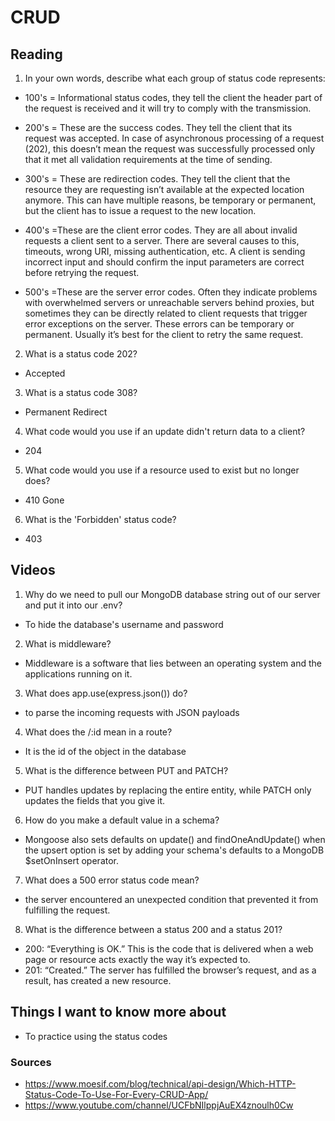# CRUD

## Reading

1. In your own words, describe what each group of status code represents:

- 100's = Informational status codes, they tell the client the header part of the request is received and it will try to comply with the transmission.
- 200's = These are the success codes. They tell the client that its request was accepted. In case of asynchronous processing of a request (202), this doesn’t mean the request was successfully processed only that it met all validation requirements at the time of sending.


- 300's = These are redirection codes. They tell the client that the resource they are requesting isn’t available at the expected location anymore. This can have multiple reasons, be temporary or permanent, but the client has to issue a request to the new location.


- 400's =These are the client error codes. They are all about invalid requests a client sent to a server. There are several causes to this, timeouts, wrong URI, missing authentication, etc. A client is sending incorrect input and should confirm the input parameters are correct before retrying the request.


- 500's =These are the server error codes. Often they indicate problems with overwhelmed servers or unreachable servers behind proxies, but sometimes they can be directly related to client requests that trigger error exceptions on the server. These errors can be temporary or permanent. Usually it’s best for the client to retry the same request.


2. What is a status code 202?
- Accepted
3. What is a status code 308?
- Permanent Redirect
4. What code would you use if an update didn't return data to a client?
- 204
5. What code would you use if a resource used to exist but no longer does?
- 410 Gone
6. What is the 'Forbidden' status code?
- 403


## Videos

1. Why do we need to pull our MongoDB database string out of our server and put it into our .env?
- To hide the database's username and password
2. What is middleware?
- Middleware is a software that lies between an operating system and the applications running on it. 
3. What does app.use(express.json()) do?
- to parse the incoming requests with JSON payloads 
4. What does the /:id mean in a route?
- It is the id of the object in the database
5. What is the difference between PUT and PATCH?
- PUT handles updates by replacing the entire entity, while PATCH only updates the fields that you give it.
6. How do you make a default value in a schema?
- Mongoose also sets defaults on update() and findOneAndUpdate() when the upsert option is set by adding your schema's defaults to a MongoDB $setOnInsert operator.
7. What does a 500 error status code mean?
- the server encountered an unexpected condition that prevented it from fulfilling the request. 
8. What is the difference between a status 200 and a status 201?
- 200: “Everything is OK.” This is the code that is delivered when a web page or resource acts exactly the way it’s expected to.
- 201: “Created.” The server has fulfilled the browser’s request, and as a result, has created a new resource.

## Things I want to know more about
- To practice using the status codes

### Sources
- https://www.moesif.com/blog/technical/api-design/Which-HTTP-Status-Code-To-Use-For-Every-CRUD-App/
- https://www.youtube.com/channel/UCFbNIlppjAuEX4znoulh0Cw